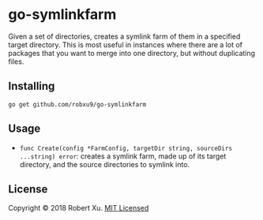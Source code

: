 # go-symlinkfarm

Given a set of directories, creates a symlink farm of them in a specified target directory.
This is most useful in instances where there are a lot of packages that you want to merge into
one directory, but without duplicating files.

## Installing

`go get github.com/robxu9/go-symlinkfarm`

## Usage

* `func Create(config *FarmConfig, targetDir string, sourceDirs ...string) error`:
    creates a symlink farm, made up of its target directory, and the source directories to symlink into.

## License

Copyright © 2018 Robert Xu. [MIT Licensed](https://robxu9.mit-license.org/2018)